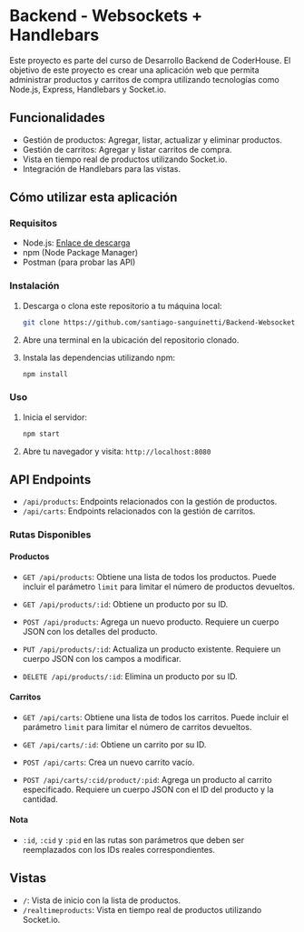 # Backend - Websockets + Handlebars
Este proyecto es parte del curso de Desarrollo Backend de CoderHouse. El objetivo de este proyecto es crear una aplicación web que permita administrar productos y carritos de compra utilizando tecnologías como Node.js, Express, Handlebars y Socket.io.

## Funcionalidades

- Gestión de productos: Agregar, listar, actualizar y eliminar productos.
- Gestión de carritos: Agregar y listar carritos de compra.
- Vista en tiempo real de productos utilizando Socket.io.
- Integración de Handlebars para las vistas.

## Cómo utilizar esta aplicación
### Requisitos
- Node.js: [Enlace de descarga](https://nodejs.org/)
- npm (Node Package Manager)
- Postman (para probar las API)

### Instalación
1. Descarga o clona este repositorio a tu máquina local:
   ```bash
   git clone https://github.com/santiago-sanguinetti/Backend-Websockets-Handlebars.git
   ```
2. Abre una terminal en la ubicación del repositorio clonado.
   
3. Instala las dependencias utilizando npm:
   ```bash
   npm install
   ```

### Uso
1. Inicia el servidor:
   ```bash
   npm start
   ```
2. Abre tu navegador y visita: `http://localhost:8080`

## API Endpoints

- `/api/products`: Endpoints relacionados con la gestión de productos.
- `/api/carts`: Endpoints relacionados con la gestión de carritos.

### Rutas Disponibles

#### Productos

- `GET /api/products`: Obtiene una lista de todos los productos. Puede incluir el parámetro `limit` para limitar el número de productos devueltos.

- `GET /api/products/:id`: Obtiene un producto por su ID.

- `POST /api/products`: Agrega un nuevo producto. Requiere un cuerpo JSON con los detalles del producto.

- `PUT /api/products/:id`: Actualiza un producto existente. Requiere un cuerpo JSON con los campos a modificar.

- `DELETE /api/products/:id`: Elimina un producto por su ID.

#### Carritos

- `GET /api/carts`: Obtiene una lista de todos los carritos. Puede incluir el parámetro `limit` para limitar el número de carritos devueltos.

- `GET /api/carts/:id`: Obtiene un carrito por su ID.

- `POST /api/carts`: Crea un nuevo carrito vacío.

- `POST /api/carts/:cid/product/:pid`: Agrega un producto al carrito especificado. Requiere un cuerpo JSON con el ID del producto y la cantidad.

#### Nota

- `:id`, `:cid` y `:pid` en las rutas son parámetros que deben ser reemplazados con los IDs reales correspondientes.

## Vistas

- `/`: Vista de inicio con la lista de productos.
- `/realtimeproducts`: Vista en tiempo real de productos utilizando Socket.io.